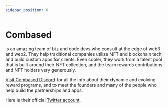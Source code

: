 ```yaml
---
sidebar_position: 6
---
```


# Combased

is an amazing team of biz and code devs who consult at the edge of web3 and web2. They help traditional companies utilize NFT and blockchain tech, and build custom apps for clients. Even cooler, they work from a talent pool that is built around their NFT collection, and the team rewards contributions and NFT holders very generously.

[Visit Combased Discord](https://discord.gg/nh46kvc3Fa) for all the info about their dynamic and evolving reward programs, and to meet the founders and many of the people who help build the partnerships and apps.

Here is their official [Twitter account](https://twitter.com/combased_app).
